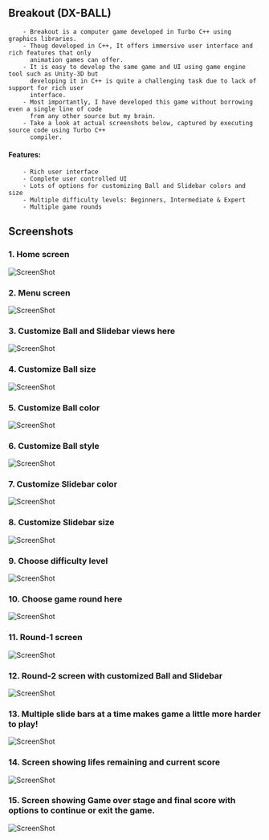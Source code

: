 ## Breakout (DX-BALL)

        - Breakout is a computer game developed in Turbo C++ using graphics libraries.
        - Thoug developed in C++, It offers immersive user interface and rich features that only 
          animation games can offer.
        - It is easy to develop the same game and UI using game engine tool such as Unity-3D but 
          developing it in C++ is quite a challenging task due to lack of support for rich user 
          interface.
        - Most importantly, I have developed this game without borrowing even a single line of code 
          from any other source but my brain. 
        - Take a look at actual screenshots below, captured by executing source code using Turbo C++ 
          compiler.

#### Features:
        - Rich user interface
        - Complete user controlled UI
        - Lots of options for customizing Ball and Slidebar colors and size
        - Multiple difficulty levels: Beginners, Intermediate & Expert
        - Multiple game rounds

## Screenshots
### 1. Home screen
![ScreenShot](https://raw.githubusercontent.com/arjunvekariyagithub/DX-BALL/master/Screens/01.Screen.png?raw=true)
### 2. Menu screen
![ScreenShot](https://raw.githubusercontent.com/arjunvekariyagithub/DX-BALL/master/Screens/02.Screen.png?raw=true)
### 3. Customize Ball and Slidebar views here
![ScreenShot](https://raw.githubusercontent.com/arjunvekariyagithub/DX-BALL/master/Screens/03.Screen.png?raw=true)
### 4. Customize Ball size
![ScreenShot](https://raw.githubusercontent.com/arjunvekariyagithub/DX-BALL/master/Screens/04.Screen.png?raw=true)
### 5. Customize Ball color
![ScreenShot](https://raw.githubusercontent.com/arjunvekariyagithub/DX-BALL/master/Screens/05.Screen.png?raw=true)
### 6. Customize Ball style
![ScreenShot](https://raw.githubusercontent.com/arjunvekariyagithub/DX-BALL/master/Screens/06.Screen.png?raw=true)
### 7. Customize Slidebar color
![ScreenShot](https://raw.githubusercontent.com/arjunvekariyagithub/DX-BALL/master/Screens/07.Screen.png?raw=true)
### 8. Customize Slidebar size
![ScreenShot](https://raw.githubusercontent.com/arjunvekariyagithub/DX-BALL/master/Screens/08.Screen.png?raw=true)
### 9. Choose difficulty level
![ScreenShot](https://raw.githubusercontent.com/arjunvekariyagithub/DX-BALL/master/Screens/09.Screen.png?raw=true)
### 10. Choose game round here
![ScreenShot](https://raw.githubusercontent.com/arjunvekariyagithub/DX-BALL/master/Screens/10.Screen.png?raw=true)
### 11. Round-1 screen
![ScreenShot](https://raw.githubusercontent.com/arjunvekariyagithub/DX-BALL/master/Screens/11.Screen.png?raw=true)
### 12. Round-2 screen with customized Ball and Slidebar
![ScreenShot](https://raw.githubusercontent.com/arjunvekariyagithub/DX-BALL/master/Screens/12.Screen.png?raw=true)
### 13. Multiple slide bars at a time makes game a little more harder to play! 
![ScreenShot](https://raw.githubusercontent.com/arjunvekariyagithub/DX-BALL/master/Screens/14.Screen.png?raw=true)
### 14. Screen showing lifes remaining and current score
![ScreenShot](https://raw.githubusercontent.com/arjunvekariyagithub/DX-BALL/master/Screens/15.Screen.png?raw=true)
### 15. Screen showing Game over stage and final score with options to continue or exit the game.
![ScreenShot](https://raw.githubusercontent.com/arjunvekariyagithub/DX-BALL/master/Screens/16.Screen.png?raw=true)
